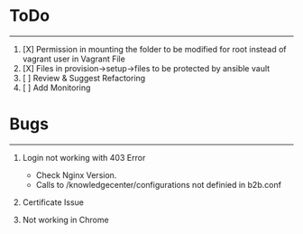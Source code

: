 # ToDo
---

1. [X] Permission in mounting the folder to be modified for root instead of vagrant user in Vagrant File 
2. [X] Files in provision->setup->files to be protected by ansible vault 
3. [ ] Review & Suggest Refactoring 
4. [ ] Add Monitoring 




# Bugs
---
1. Login not working with 403 Error
    * Check Nginx Version. 
    * Calls to /knowledgecenter/configurations not definied in b2b.conf

2. Certificate Issue 
3. Not working in Chrome 

